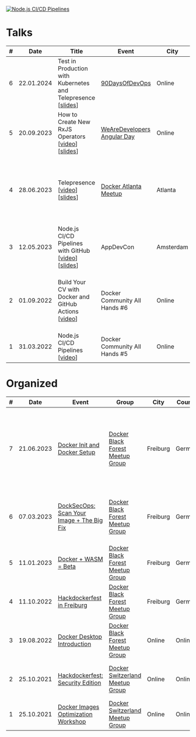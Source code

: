 [![Node.js CI/CD Pipelines](http://img.youtube.com/vi/yPAttw8Emlg/0.jpg)](http://www.youtube.com/watch?v=yPAttw8Emlg "Node.js CI/CD Pipelines")

# Talks

| # | Date | Title | Event | City | Country | Notes |
|---|------|-------|-------|------|---------|-------|
| 6 | 22.01.2024 | Test in Production with Kubernetes and Telepresence [[slides](https://github.com/aerabi/talks/blob/master/slides/Telepresence%20%40%2090DaysOfDevops.pdf)] | [90DaysOfDevOps](https://youtube.com/playlist?list=PLsKoqAvws1psCnkDaTPRHaqcTLSTPDFBR&si=GhlO3cmQj8UrE73Q) | Online | Online | - |
| 5 | 20.09.2023 | How to Create New RxJS Operators [[video](https://www.youtube.com/live/EcC8rjqt3Dw?si=SpPc-_yGcrjJG1pj&t=3725)] [[slides](https://github.com/aerabi/talks/blob/master/slides/How%20to%20Create%20New%20RxJS%20Operators.pdf)] | [WeAreDevelopers Angular Day](https://www.wearedevelopers.com/event/angular-day-september-2023) | Online | Online | Streamed on YouTube with ~500 live viewers |
| 4 | 28.06.2023 | Telepresence [[video](https://youtu.be/djhOgAXk-kU?si=ntP91EtZjASim6j7)] [[slides](https://github.com/aerabi/talks/blob/master/slides/Telepresence%20%40%20Atlanta.pdf)] | [Docker Atlanta Meetup](https://www.meetup.com/docker-atlanta/) | Atlanta | USA | The meetup was titled [Telepresence to Accelerate K8s Development and Testing & Docker Desktop](https://www.meetup.com/docker-atlanta/events/294062692/) |
| 3 | 12.05.2023 | Node.js CI/CD Pipelines with GitHub [[video](https://vimeo.com/850037126)] [[slides](https://github.com/aerabi/talks/blob/master/slides/Node.js%20CI_CD%20with%20GitHub.pdf)] | AppDevCon | Amsterdam | Netherlands | - |
| 2 | 01.09.2022 | Build Your CV with Docker and GitHub Actions [[video](https://youtu.be/DMwbXN3QKbs)] | Docker Community All Hands #6 | Online | Online | Also hosted a [watching meetup](https://www.meetup.com/docker-black-forest/events/288028501/) for it and won [Docker Community Leader award](https://youtu.be/pNULIbFiWbE?t=508) |
| 1 | 31.03.2022 | Node.js CI/CD Pipelines [[video](http://www.youtube.com/watch?v=yPAttw8Emlg)] | Docker Community All Hands #5 | Online | Online | - |

# Organized

| # | Date | Event | Group | City | Country | Notes |
|---|------|-------|-------|------|---------|-------|
| 7 | 21.06.2023 | [Docker Init and Docker Setup](https://www.meetup.com/docker-black-forest/events/293749060/) | [Docker Black Forest Meetup Group](https://www.meetup.com/Docker-Black-Forest/) | Freiburg | Germany | Took place at InxMail GmbH with 3 speakers, 2 of which where Docker Captains |
| 6 | 07.03.2023 | [DockSecOps: Scan Your Image + The Big Fix](https://www.meetup.com/docker-black-forest/events/291760084/) | [Docker Black Forest Meetup Group](https://www.meetup.com/Docker-Black-Forest/) | Freiburg | Germany | Took place at Recyda GmbH, was also the speaker |
| 5 | 11.01.2023 | [Docker + WASM = Beta](https://www.meetup.com/docker-black-forest/events/290197640/) | [Docker Black Forest Meetup Group](https://www.meetup.com/Docker-Black-Forest/) | Freiburg | Germany | Took place at Esono AG |
| 4 | 11.10.2022 | [Hackdockerfest in Freiburg](https://www.meetup.com/docker-black-forest/events/287845505/) | [Docker Black Forest Meetup Group](https://www.meetup.com/Docker-Black-Forest/) | Freiburg | Germany | Took place at Recyda GmbH |
| 3 | 19.08.2022 | [Docker Desktop Introduction](https://www.linkedin.com/posts/megha-kadur_docker-desktop-introduction-fr-19-aug-activity-6966266555160494080-X6Ch?utm_source=linkedin_share&utm_medium=member_desktop_web) | [Docker Black Forest Meetup Group](https://www.meetup.com/Docker-Black-Forest/) | Online | Online | Also talked about Docker Desktop |
| 2 | 25.10.2021 | [Hackdockerfest: Security Edition](https://youtu.be/S7T2y6UjQmQ) | [Docker Switzerland Meetup Group](https://www.meetup.com/docker-switzerland/) | Online | Online | Also talked about Docker security |
| 1 | 25.10.2021 | [Docker Images Optimization Workshop](https://youtu.be/a4JSKzTnyqQ) | [Docker Switzerland Meetup Group](https://www.meetup.com/docker-switzerland/) | Online | Online | - |
